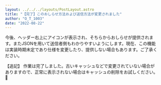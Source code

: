 ```yaml
---
layout: ../../../layouts/PostLayout.astro
title: "【完了】このおしらせ方法および送信方法が変更されました"
author: "O_T_1003"
date: "2022-08-22"
---
```


今後、ヘッダー右上にアイコンが表示され、そちらからおしらせが提供されます。またJSONを用いて送信者側もわかりやすいようにします。現在、この機能は実装時期未定であり仕様を変更したり、提供しない場合もあります。ご了承ください。

【追記】
作業は完了しました。古いキャッシュなどで変更されていない場合がありますので、正常に表示されない場合はキャッシュの削除をお試しください。🫚